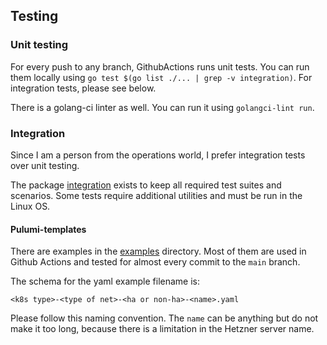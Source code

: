 ## Testing
### Unit testing
For every push to any branch, GithubActions runs unit tests. You can run them locally using `go test $(go list ./... | grep -v integration)`. For integration tests, please see below.

There is a golang-ci linter as well. You can run it using `golangci-lint run`.

### Integration
Since I am a person from the operations world, I prefer integration tests over unit testing.

The package [integration](../internal/integration) exists to keep all required test suites and scenarios. Some tests require additional utilities and must be run in the Linux OS.

#### Pulumi-templates
There are examples in the [examples](../pulumi-templates) directory. Most of them are used in Github Actions and tested for almost every commit to the `main` branch.

The schema for the yaml example filename is:
```
<k8s type>-<type of net>-<ha or non-ha>-<name>.yaml
```
Please follow this naming convention.
The `name` can be anything but do not make it too long, because there is a limitation in the Hetzner server name.
